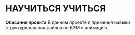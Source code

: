 # НАУЧИТЬСЯ УЧИТЬСЯ
**Описание проекта**
В данном проекте я применил навыки структурирования файлов по БЭМ и анимацию.

